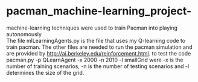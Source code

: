 # pacman_machine-learning_project-
machine-learning techniques were used to train Pacman into playing autonomously     
The file mlLearningAgents.py is the file that uses my Q-learning code to train pacman.
The other files are needed to run the pacman simulation and are provided by http://ai.berkeley.edu/reinforcement.html. 
to test the code pacman.py -p QLearnAgent -x 2000 -n 2010 -l smallGrid were -x 
is the number of training scenarios, -n is the number of testing scenarios and -l determines the size of the grid.
